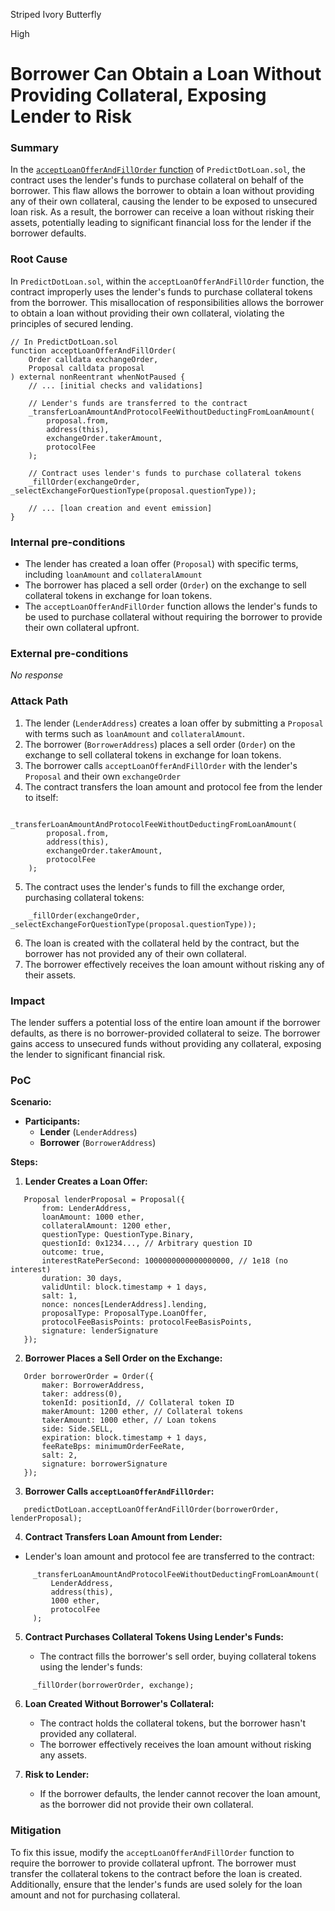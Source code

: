 Striped Ivory Butterfly

High

# Borrower Can Obtain a Loan Without Providing Collateral, Exposing Lender to Risk

### Summary

In the [`acceptLoanOfferAndFillOrder` function](https://github.com/sherlock-audit/2024-09-predict-fun/blob/main/predict-dot-loan/contracts/PredictDotLoan.sol#L214-L315) of `PredictDotLoan.sol`, the contract uses the lender's funds to purchase collateral on behalf of the borrower. This flaw allows the borrower to obtain a loan without providing any of their own collateral, causing the lender to be exposed to unsecured loan risk. As a result, the borrower can receive a loan without risking their assets, potentially leading to significant financial loss for the lender if the borrower defaults.



### Root Cause

In `PredictDotLoan.sol`, within the `acceptLoanOfferAndFillOrder` function, the contract improperly uses the lender's funds to purchase collateral tokens from the borrower. This misallocation of responsibilities allows the borrower to obtain a loan without providing their own collateral, violating the principles of secured lending.

```solidity
// In PredictDotLoan.sol
function acceptLoanOfferAndFillOrder(
    Order calldata exchangeOrder,
    Proposal calldata proposal
) external nonReentrant whenNotPaused {
    // ... [initial checks and validations]

    // Lender's funds are transferred to the contract
    _transferLoanAmountAndProtocolFeeWithoutDeductingFromLoanAmount(
        proposal.from,
        address(this),
        exchangeOrder.takerAmount,
        protocolFee
    );

    // Contract uses lender's funds to purchase collateral tokens
    _fillOrder(exchangeOrder, _selectExchangeForQuestionType(proposal.questionType));

    // ... [loan creation and event emission]
}
```


### Internal pre-conditions

- The lender has created a loan offer (`Proposal`) with specific terms, including `loanAmount` and `collateralAmount`
- The borrower has placed a sell order (`Order`) on the exchange to sell collateral tokens in exchange for loan tokens.
- The `acceptLoanOfferAndFillOrder` function allows the lender's funds to be used to purchase collateral without requiring the borrower to provide their own collateral upfront.

### External pre-conditions

_No response_

### Attack Path

1. The lender (`LenderAddress`) creates a loan offer by submitting a `Proposal` with terms such as `loanAmount` and `collateralAmount`.
2. The borrower (`BorrowerAddress`) places a sell order (`Order`) on the exchange to sell collateral tokens in exchange for loan tokens.
3. The borrower calls `acceptLoanOfferAndFillOrder` with the lender's `Proposal` and their own `exchangeOrder`
4. The contract transfers the loan amount and protocol fee from the lender to itself:  
```solidity
        _transferLoanAmountAndProtocolFeeWithoutDeductingFromLoanAmount(
        proposal.from,
        address(this),
        exchangeOrder.takerAmount,
        protocolFee
    );
```
5. The contract uses the lender's funds to fill the exchange order, purchasing collateral tokens:
    
```solidity
    _fillOrder(exchangeOrder, _selectExchangeForQuestionType(proposal.questionType));  
```
6. The loan is created with the collateral held by the contract, but the borrower has not provided any of their own collateral.
7. The borrower effectively receives the loan amount without risking any of their assets.



### Impact

The lender suffers a potential loss of the entire loan amount if the borrower defaults, as there is no borrower-provided collateral to seize. The borrower gains access to unsecured funds without providing any collateral, exposing the lender to significant financial risk.


### PoC

**Scenario:**

- **Participants:**
  - **Lender** (`LenderAddress`)
  - **Borrower** (`BorrowerAddress`)

**Steps:**

1. **Lender Creates a Loan Offer:**
```solidity
   Proposal lenderProposal = Proposal({
       from: LenderAddress,
       loanAmount: 1000 ether,
       collateralAmount: 1200 ether,
       questionType: QuestionType.Binary,
       questionId: 0x1234..., // Arbitrary question ID
       outcome: true,
       interestRatePerSecond: 1000000000000000000, // 1e18 (no interest)
       duration: 30 days,
       validUntil: block.timestamp + 1 days,
       salt: 1,
       nonce: nonces[LenderAddress].lending,
       proposalType: ProposalType.LoanOffer,
       protocolFeeBasisPoints: protocolFeeBasisPoints,
       signature: lenderSignature
   });
```

2. **Borrower Places a Sell Order on the Exchange:**

```solidity
   Order borrowerOrder = Order({
       maker: BorrowerAddress,
       taker: address(0),
       tokenId: positionId, // Collateral token ID
       makerAmount: 1200 ether, // Collateral tokens
       takerAmount: 1000 ether, // Loan tokens
       side: Side.SELL,
       expiration: block.timestamp + 1 days,
       feeRateBps: minimumOrderFeeRate,
       salt: 2,
       signature: borrowerSignature
   });
```

3. **Borrower Calls `acceptLoanOfferAndFillOrder`:**

```solidity
   predictDotLoan.acceptLoanOfferAndFillOrder(borrowerOrder, lenderProposal);
```

4. **Contract Transfers Loan Amount from Lender:**

- Lender's loan amount and protocol fee are transferred to the contract:
```solidity
     _transferLoanAmountAndProtocolFeeWithoutDeductingFromLoanAmount(
         LenderAddress,
         address(this),
         1000 ether,
         protocolFee
     );
```

5. **Contract Purchases Collateral Tokens Using Lender's Funds:**

   - The contract fills the borrower's sell order, buying collateral tokens using the lender's funds:
```solidity
     _fillOrder(borrowerOrder, exchange);
```

6. **Loan Created Without Borrower's Collateral:**

   - The contract holds the collateral tokens, but the borrower hasn't provided any collateral.
   - The borrower effectively receives the loan amount without risking any assets.

7. **Risk to Lender:**

   - If the borrower defaults, the lender cannot recover the loan amount, as the borrower did not provide their own collateral.



### Mitigation

To fix this issue, modify the `acceptLoanOfferAndFillOrder` function to require the borrower to provide collateral upfront. The borrower must transfer the collateral tokens to the contract before the loan is created. Additionally, ensure that the lender's funds are used solely for the loan amount and not for purchasing collateral.